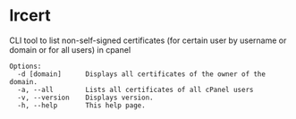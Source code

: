 # lrcert
CLI tool to list non-self-signed certificates (for certain user by username or domain or for all users) in cpanel
```
Options:
  -d [domain]      Displays all certificates of the owner of the domain.
  -a, --all        Lists all certificates of all cPanel users
  -v, --version    Displays version.
  -h, --help       This help page.
```
